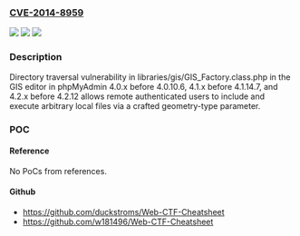 ### [CVE-2014-8959](https://cve.mitre.org/cgi-bin/cvename.cgi?name=CVE-2014-8959)
![](https://img.shields.io/static/v1?label=Product&message=n%2Fa&color=blue)
![](https://img.shields.io/static/v1?label=Version&message=n%2Fa&color=blue)
![](https://img.shields.io/static/v1?label=Vulnerability&message=n%2Fa&color=brighgreen)

### Description

Directory traversal vulnerability in libraries/gis/GIS_Factory.class.php in the GIS editor in phpMyAdmin 4.0.x before 4.0.10.6, 4.1.x before 4.1.14.7, and 4.2.x before 4.2.12 allows remote authenticated users to include and execute arbitrary local files via a crafted geometry-type parameter.

### POC

#### Reference
No PoCs from references.

#### Github
- https://github.com/duckstroms/Web-CTF-Cheatsheet
- https://github.com/w181496/Web-CTF-Cheatsheet

